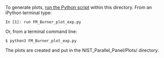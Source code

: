 To generate plots, [run the Python script](https://github.com/MaCFP/macfp-db/wiki/Plotting-Scripts) within this directory.  From an iPython terminal type:
```
In [1]: run FM_Burner_plot_exp.py
```
Or, from a terminal command line:
```
$ python3 FM_Burner_plot_exp.py
```

The plots are created and put in the NIST_Parallel_Panel/Plots/ directory.
